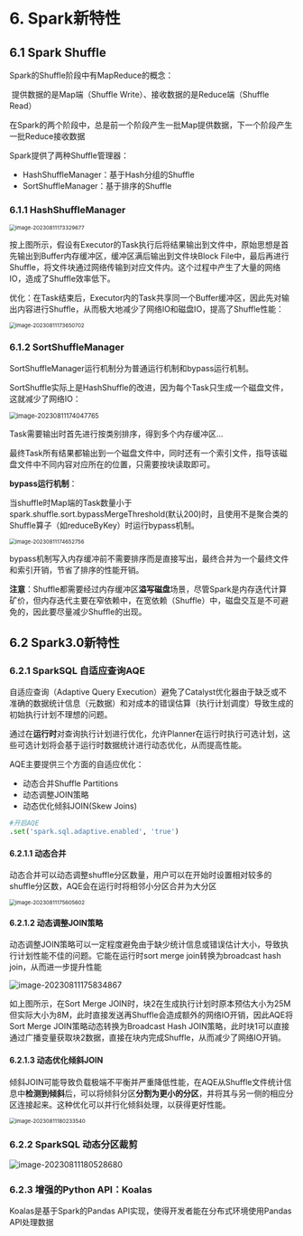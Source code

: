 # 6.	Spark新特性

## 6.1	Spark Shuffle

Spark的Shuffle阶段中有MapReduce的概念：

​	提供数据的是Map端（Shuffle Write）、接收数据的是Reduce端（Shuffle Read）

在Spark的两个阶段中，总是前一个阶段产生一批Map提供数据，下一个阶段产生一批Reduce接收数据



Spark提供了两种Shuffle管理器：

- HashShuffleManager：基于Hash分组的Shuffle
- SortShuffleManager：基于排序的Shuffle



### 6.1.1	HashShuffleManager

<img src="Image/image-20230811173329677.png" alt="image-20230811173329677" style="zoom: 67%;" />

按上图所示，假设有Executor的Task执行后将结果输出到文件中，原始思想是首先输出到Buffer内存缓冲区，缓冲区满后输出到文件块Block File中，最后再进行Shuffle，将文件块通过网络传输到对应文件内。这个过程中产生了大量的网络IO，造成了Shuffle效率低下。

优化：在Task结束后，Executor内的Task共享同一个Buffer缓冲区，因此先对输出内容进行Shuffle，从而极大地减少了网络IO和磁盘IO，提高了Shuffle性能：

<img src="Image/image-20230811173650702.png" alt="image-20230811173650702" style="zoom: 67%;" />



### 6.1.2	SortShuffleManager

SortShuffleManager运行机制分为普通运行机制和bypass运行机制。

SortShuffle实际上是HashShuffle的改进，因为每个Task只生成一个磁盘文件，这就减少了网络IO：

<img src="Image/image-20230811174047765.png" alt="image-20230811174047765" style="zoom: 80%;" />

Task需要输出时首先进行按类别排序，得到多个内存缓冲区...

最终Task所有结果都输出到一个磁盘文件中，同时还有一个索引文件，指导该磁盘文件中不同内容对应所在的位置，只需要按块读取即可。



**bypass运行机制**：

当shuffle时Map端的Task数量小于spark.shuffle.sort.bypassMergeThreshold(默认200)时，且使用不是聚合类的Shuffle算子（如reduceByKey）时运行bypass机制。

<img src="Image/image-20230811174652756.png" alt="image-20230811174652756" style="zoom: 67%;" />

bypass机制写入内存缓冲前不需要排序而是直接写出，最终合并为一个最终文件和索引开销，节省了排序的性能开销。



**注意**：Shuffle都需要经过内存缓冲区**溢写磁盘**场景，尽管Spark是内存迭代计算矿价，但内存迭代主要在窄依赖中，在宽依赖（Shuffle）中，磁盘交互是不可避免的，因此要尽量减少Shuffle的出现。



## 6.2	Spark3.0新特性

### 6.2.1	SparkSQL 自适应查询AQE

自适应查询（Adaptive Query Execution）避免了Catalyst优化器由于缺乏或不准确的数据统计信息（元数据）和对成本的错误估算（执行计划调度）导致生成的初始执行计划不理想的问题。

通过在**运行时**对查询执行计划进行优化，允许Planner在运行时执行可选计划，这些可选计划将会基于运行时数据统计进行动态优化，从而提高性能。

AQE主要提供三个方面的自适应优化：

- 动态合并Shuffle Partitions
- 动态调整JOIN策略
- 动态优化倾斜JOIN(Skew Joins)

```python
#开启AQE
.set('spark.sql.adaptive.enabled', 'true')
```

#### 6.2.1.1	动态合并

动态合并可以动态调整shuffle分区数量，用户可以在开始时设置相对较多的shuffle分区数，AQE会在运行时将相邻小分区合并为大分区

<img src="Image/image-20230811175605602.png" alt="image-20230811175605602" style="zoom: 67%;" />



#### 6.2.1.2	动态调整JOIN策略

动态调整JOIN策略可以一定程度避免由于缺少统计信息或错误估计大小，导致执行计划性能不佳的问题。它能在运行时sort merge join转换为broadcast hash join，从而进一步提升性能

![image-20230811175834867](Image/image-20230811175834867.png)

如上图所示，在Sort Merge JOIN时，块2在生成执行计划时原本预估大小为25M但实际大小为8M，此时直接发送再Shuffle会造成额外的网络IO开销，因此AQE将Sort Merge JOIN策略动态转换为Broadcast Hash JOIN策略，此时块1可以直接通过广播变量获取块2数据，直接在块内完成Shuffle，从而减少了网络IO开销。



#### 6.2.1.3	动态优化倾斜JOIN

倾斜JOIN可能导致负载极端不平衡并严重降低性能，在AQE从Shuffle文件统计信息中**检测到倾斜**后，可以将倾斜分区**分割为更小的分区**，并将其与另一侧的相应分区连接起来。这种优化可以并行化倾斜处理，以获得更好性能。

<img src="Image/image-20230811180233540.png" alt="image-20230811180233540" style="zoom:67%;" />



### 6.2.2	SparkSQL 动态分区裁剪

![image-20230811180528680](Image/image-20230811180528680.png)



### 6.2.3	增强的Python API：Koalas

Koalas是基于Spark的Pandas API实现，使得开发者能在分布式环境使用Pandas API处理数据